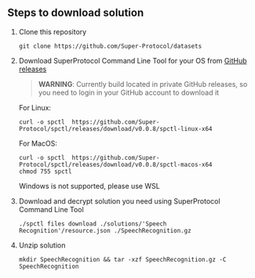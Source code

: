 ## Steps to download solution
1. Clone this repository
   ```
   git clone https://github.com/Super-Protocol/datasets
   ```

2. Download SuperProtocol Command Line Tool for your OS from [GitHub releases](https://github.com/Super-Protocol/spctl/releases)
   > **WARNING**: Currently build located in private GitHub releases, so you need to login in your GitHub account to download it

   For Linux:
   ```
   curl -o spctl  https://github.com/Super-Protocol/spctl/releases/download/v0.0.8/spctl-linux-x64
   ```

   For MacOS:
   ```
   curl -o spctl  https://github.com/Super-Protocol/spctl/releases/download/v0.0.8/spctl-macos-x64
   chmod 755 spctl
   ```
   Windows is not supported, please use WSL
4. Download and decrypt solution you need using SuperProtocol Command Line Tool
   ```
   ./spctl files download ./solutions/'Speech Recognition'/resource.json ./SpeechRecognition.gz
   ```
5. Unzip solution
   ```
   mkdir SpeechRecognition && tar -xzf SpeechRecognition.gz -C SpeechRecognition
   ```
